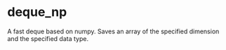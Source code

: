 # deque_np
A fast deque based on numpy. Saves an array of the specified dimension and the specified data type.
